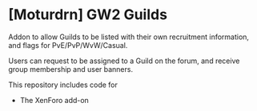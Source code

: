 # [Moturdrn] GW2 Guilds

Addon to allow Guilds to be listed with their own recruitment information, and flags for PvE/PvP/WvW/Casual.

Users can request to be assigned to a Guild on the forum, and receive group membership and user banners.

This repository includes code for
* The XenForo add-on